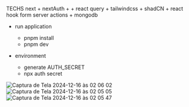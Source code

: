 TECHS
next + nextAuth + + react query + tailwindcss + shadCN + react hook form
server actions + mongodb

- run application
  * pnpm install
  * pnpm dev

- environment
  * generate AUTH_SECRET
  * npx auth secret


![Captura de Tela 2024-12-16 às 02 06 02](https://github.com/user-attachments/assets/2c41984f-0f21-440a-a53b-99316fce59d2)
![Captura de Tela 2024-12-16 às 02 05 05](https://github.com/user-attachments/assets/f30cc07f-a325-4023-ae23-c774d5dd567f)
![Captura de Tela 2024-12-16 às 02 05 47](https://github.com/user-attachments/assets/e9249e2d-bbea-49e6-9e0c-a3b2dbc7edd9)
